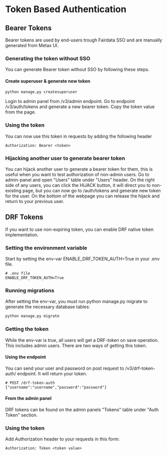 # Token Based Authentication

## Bearer Tokens 

Bearer tokens are used by end-users trough Fairdata SSO and are manually generated from Metax UI. 

### Generating the token without SSO

You can generate Bearer token without SSO by following these steps.

#### Create superuser & generate new token

```bash
python manage.py createsuperuser
```
Login to admin panel from /v3/admin endpoint. Go to endpoint /v3/auth/tokens and generate a new bearer token. Copy the token value from the page. 

### Using the token

You can now use this token in requests by adding the following header

```
Authorization: Bearer <token>
```

### Hijacking another user to generate bearer token

You can hijack another user to generate a bearer token for them, this is useful when you want to test authorization of non-admin users. Go to admin-panel and open "Users" table under "Users" header. On the right side of any users, you can click the HIJACK button, it will direct you to non-existing page, but you can now go to /auth/tokens and generate new token for the user. On the bottom of the webpage you can release the hijack and return to your previous user. 

## DRF Tokens

If you want to use non-expiring token, you can enable DRF native token implementation. 

### Setting the environment variable

Start by setting the env-var ENABLE_DRF_TOKEN_AUTH=True in your .env file.

```
# .env file
ENABLE_DRF_TOKEN_AUTH=True 
```

### Running migrations

After setting the env-var, you must run python manage.py migrate to generate the necessary database tables:

```bash
python manage.py migrate
```

### Getting the token

While the env-var is true, all users will get a DRF-token on save operation. This includes admin users. There are two ways of getting this token.

#### Using the endpoint

You can send your user and password on post request to /v3/drf-token-auth/ endpoint. It will return your token.

```
# POST /drf-token-auth
{"username":"username","password":"password"}
```

#### From the admin panel

DRF tokens can be found on the admin panels "Tokens" table under "Auth Token" section.

### Using the token

Add Authorization header to your requests in this form:

```
Authorization: Token <token value>
```
